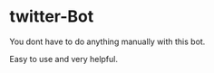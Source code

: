 # twitter-Bot
You dont have to do anything manually with this bot. 

Easy to use and very helpful. 
